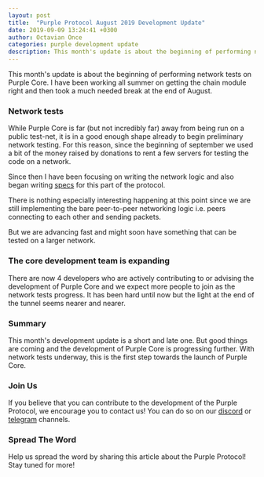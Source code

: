 ```yaml
---
layout: post
title:  "Purple Protocol August 2019 Development Update"
date: 2019-09-09 13:24:41 +0300
author: Octavian Once
categories: purple development update
description: This month's update is about the beginning of performing network tests on Purple Core...
--- 
```


This month's update is about the beginning of performing network tests on Purple Core. I have been working all summer on getting the chain module right and then took a much needed break at the end of August.   

### Network tests
While Purple Core is far (but not incredibly far) away from being run on a public test-net, it is in a good enough shape already to begin preliminary network testing. For this reason, since the beginning of september we used a bit of the money raised by donations to rent a few servers for testing the code on a network.

Since then I have been focusing on writing the network logic and also began writing [specs](https://purpleprotocol.org/wiki/Packets) for this part of the protocol.

There is nothing especially interesting happening at this point since we are still implementing the bare peer-to-peer networking logic i.e. peers connecting to each other and sending packets.

But we are advancing fast and might soon have something that can be tested on a larger network.

### The core development team is expanding
There are now 4 developers who are actively contributing to or advising the development of Purple Core and we expect more people to join as the network tests progress. It has been hard until now but the light at the end of the tunnel seems nearer and nearer.

### Summary
This month's development update is a short and late one. But good things are coming and the development of Purple Core is progressing further. With network tests underway, this is the first step towards the launch of Purple Core. 

### Join Us
If you believe that you can contribute to the development of the Purple Protocol, we encourage you to contact us! You can do so on our [discord](https://discord.gg/5ZVZnKd) or [telegram](https://t.me/purple_protocol) channels. 

### Spread The Word
Help us spread the word by sharing this article about the Purple Protocol! Stay tuned for more!











